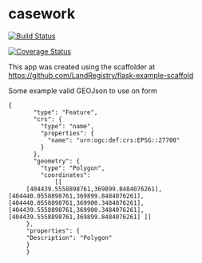 # casework

[![Build Status](https://travis-ci.org/LandRegistry/casework-frontend.svg?branch=master)](https://travis-ci.org/LandRegistry/casework-frontend)

[![Coverage Status](https://img.shields.io/coveralls/LandRegistry/casework-frontend.svg)](https://coveralls.io/r/LandRegistry/casework-frontend)

This app was created using the scaffolder at https://github.com/LandRegistry/flask-example-scaffold

Some example valid GEOJson to use on form
```
{
       "type": "Feature",
       "crs": {
         "type": "name",
         "properties": {
           "name": "urn:ogc:def:crs:EPSG::27700"
         }
       },
       "geometry": {
         "type": "Polygon",
         "coordinates":
             [[
     [404439.5558898761,369899.8484076261], [404440.0558898761,369899.8484076261], [404440.0558898761,369900.3484076261], [404439.5558898761,369900.3484076261], [404439.5558898761,369899.8484076261] ]]
     },
     "properties": {
     "Description": "Polygon"
     }
     }
```

